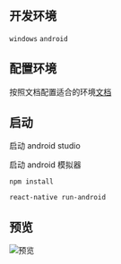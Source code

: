 ## 开发环境

`windows` `android`

## 配置环境

按照文档配置适合的环境[文档](http://reactnative.cn/docs/0.44/getting-started.html#content)

## 启动

启动 android studio

启动 android 模拟器

```
npm install

react-native run-android
```



## 预览

![预览](http://gitlab.baidu.com/weiruizhe/dialog-native/raw/2401294cd48dca259aeabbbedd7ca837ceabe957/src/android/components/dialog/dev/GIF.gif)